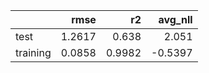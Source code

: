|          |   rmse |     r2 |   avg_nll |
|:---------|-------:|-------:|----------:|
| test     | 1.2617 | 0.638  |    2.051  |
| training | 0.0858 | 0.9982 |   -0.5397 |